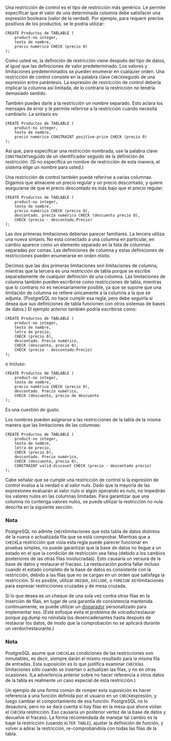 Una restricción de control es el tipo de restricción más genérico. Le permite especificar que el valor de una determinada columna debe  satisfacer una expresión booleana (valor de la verdad). Por ejemplo,  para requerir precios positivos de los productos, se le podría utilizar:

```
CREATE Productos de TABLABLE (
    product-no integer,
    texto de nombre,
    precio numérico CHECK (precio 0)
);
```

Como usted ve, la definición de restricción viene después del  tipo de datos, al igual que las definiciones de valor predeterminado.  Los valores y limitaciones predeterminados se pueden enumerar en  cualquier orden. Una restricción de control consiste en la palabra clave  `CHECK`seguido de una expresión entre paréntesis. La expresión de restricción de  control debería implicar la columna así limitada, de lo contrario la  restricción no tendría demasiado sentido.



También puedes darle a la restricción un nombre separado. Esto  aclara los mensajes de error y le permite referirse a la restricción  cuando necesita cambiarlo. La sintaxis es:

```
CREATE Productos de TABLABLE (
    product-no integer,
    texto de nombre,
    precio numérico CONSTRAINT positive-price CHECK (precio 0)
);
```

Así que, para especificar una restricción nombrada, use la palabra clave  `CONSTRAINT`seguido de un identificador seguido de la definición de restricción. (Si no  especifica un nombre de restricción de esta manera, el sistema elige un  nombre para usted.)

Una restricción de control también puede referirse a varias  columnas. Digamos que almacene un precio regular y un precio descontado, y quiere asegurarse de que el precio descontado es más bajo que el  precio regular:

```
CREATE Productos de TABLABLE (
    product-no integer,
    texto de nombre,
    precio numérico CHECK (precio 0),
    descontado. precio numérico CHECK (descuento precio 0),
    CHECK (precio - descontado.Precio)
);
```

Las dos primeras limitaciones deberían parecer familiares. La  tercera utiliza una nueva sintaxis. No está conectado a una columna en  particular, en cambio aparece como un elemento separado en la lista de  columnas separadas por comas. Las definiciones de columna y estas  definiciones de restricciones pueden enumerarse en orden mixto.

Decimos que las dos primeras limitaciones son limitaciones de  columna, mientras que la tercera es una restricción de tabla porque se  escribe separadamente de cualquier definición de una columna. Las  limitaciones de columna también pueden escribirse como restricciones de  tabla, mientras que lo contrario no es necesariamente posible, ya que se supone que una limitación de columna se refiere únicamente a la columna a la que se adjunta. (PostgreSQL no hace cumplir esa regla, pero debe seguirla si desea que sus  definiciones de tabla funcionen con otros sistemas de bases de datos.)  El ejemplo anterior también podría escribirse como:

```
CREATE Productos de TABLABLE (
    product-no integer,
    texto de nombre,
    letra de precio,
    CHECK (precio 0),
    descontado. Precio numérico,
    CHECK (descuento, precio 0),
    CHECK (precio - descontado.Precio)
);
```

o incluso:

```
CREATE Productos de TABLABLE (
    product-no integer,
    texto de nombre,
    precio numérico CHECK (precio 0),
    descontado. Precio numérico,
    CHECK (descuento, precio de descuento
);
```

Es una cuestión de gusto.

Los nombres pueden asignarse a las restricciones de la tabla de la misma manera que las limitaciones de las columnas:

```
CREATE Productos de TABLABLE (
    product-no integer,
    texto de nombre,
    letra de precio,
    CHECK (precio 0),
    descontado. Precio numérico,
    CHECK (descuento, precio 0),
    CONSTRAINT valid-discount CHECK (precio - descontado precio)
);
```



Cabe señalar que se cumple una restricción de control si la  expresión de control evalúa a la verdad o al valor nulo. Dado que la  mayoría de las expresiones evaluarán al valor nulo si algún operando es  nulo, no impedirán los valores nulos en las columnas limitadas. Para  garantizar que una columna no contenga valores nulos, se puede utilizar  la restricción no nula descrita en la siguiente sección.

### Nota

PostgreSQL no admite  `CHECK`limitaciones que esta tabla de datos distintos de la nueva o actualizada fila que se está comprobar. Mientras que a  `CHECK`La restricción que viola esta regla puede parecer funcionar en pruebas  simples, no puede garantizar que la base de datos no llegue a un estado  en el que la condición de restricción sea falsa (debido a los cambios  posteriores de las otras filas involucradas). Esto causaría un versura  de la base de datos y restaurar el fracaso. La restauración podría  fallar incluso cuando el estado completo de la base de datos es  consistente con la restricción, debido a las filas que no se cargan en  un orden que satisfaga la restricción. Si es posible, utilizar `UNIQUE`, `EXCLUDE`, o  `FOREIGN KEY`limitaciones para expresar restricciones cruzadas y de mesa cruzada.

Si lo que desea es un cheque de una sola vez contra otras filas en la inserción de filas, en lugar de una garantía de consistencia  mantenida continuamente, se puede utilizar un [disparador](https://www.postgresql.org/docs/current/triggers.html) personalizado para implementar eso. (Este enfoque evita el problema de volcado/restaurar porque pg.dump no reinstala los desencadenantes hasta después de restaurar los datos,  de modo que la comprobación no se aplicará durante un  verdor/restaurante.)

### Nota

PostgreSQL asume que  `CHECK`Las condiciones de las restricciones son inmutables, es decir, siempre  darán el mismo resultado para la misma fila de entradas. Esta suposición es lo que justifica examinar  `CHECK`las limitaciones sólo cuando se insertan o actualizan las filas, y no en  otras ocasiones. (La advertencia anterior sobre no hacer referencia a  otros datos de la tabla es realmente un caso especial de esta  restricción.)

Un ejemplo de una forma común de romper esta suposición es hacer referencia a una función definida por el usuario en un  `CHECK`expresión, y luego cambiar el comportamiento de esa función. PostgreSQL no lo desautora, pero no se dará cuenta si hay filas en la mesa que ahora violan el  `CHECK`la restricción. Eso causaría un posterior vertez de la base de datos y  devuelve el fracaso. La forma recomendada de manejar tal cambio es la  bajar la restricción (usando `ALTER TABLE`), ajustar la definición de función, y volver a adirar la restricción, re-comprobándola con todas las filas de la tabla.